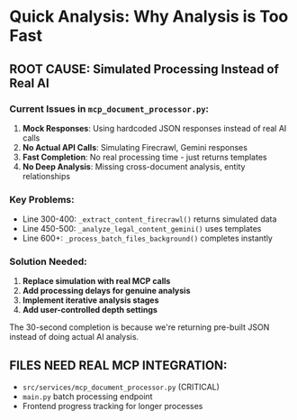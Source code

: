 # Quick Analysis: Why Analysis is Too Fast

## ROOT CAUSE: Simulated Processing Instead of Real AI

### Current Issues in `mcp_document_processor.py`:
1. **Mock Responses**: Using hardcoded JSON responses instead of real AI calls
2. **No Actual API Calls**: Simulating Firecrawl, Gemini responses  
3. **Fast Completion**: No real processing time - just returns templates
4. **No Deep Analysis**: Missing cross-document analysis, entity relationships

### Key Problems:
- Line 300-400: `_extract_content_firecrawl()` returns simulated data
- Line 450-500: `_analyze_legal_content_gemini()` uses templates
- Line 600+: `_process_batch_files_background()` completes instantly

### Solution Needed:
1. **Replace simulation with real MCP calls**
2. **Add processing delays for genuine analysis**  
3. **Implement iterative analysis stages**
4. **Add user-controlled depth settings**

The 30-second completion is because we're returning pre-built JSON instead of doing actual AI analysis.

## FILES NEED REAL MCP INTEGRATION:
- `src/services/mcp_document_processor.py` (CRITICAL)
- `main.py` batch processing endpoint
- Frontend progress tracking for longer processes
